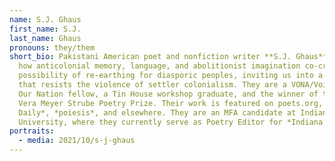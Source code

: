 ```yaml
---
name: S.J. Ghaus
first_name: S.J.
last_name: Ghaus
pronouns: they/them
short_bio: Pakistani American poet and nonfiction writer **S.J. Ghaus** studies
  how anticolonial memory, language, and abolitionist imagination co-create the
  possibility of re-earthing for diasporic peoples, inviting us into a belonging
  that resists the violence of settler colonialism. They are a VONA/Voices of
  Our Nation fellow, a Tin House workshop graduate, and the winner of the 2020
  Vera Meyer Strube Poetry Prize. Their work is featured on poets.org, *Poetry
  Daily*, *poiesis*, and elsewhere. They are an MFA candidate at Indiana
  University, where they currently serve as Poetry Editor for *Indiana Review*.
portraits:
  - media: 2021/10/s-j-ghaus
---
```

